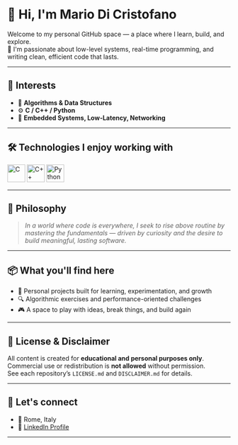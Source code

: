 # 👋 Hi, I'm Mario Di Cristofano

Welcome to my personal GitHub space — a place where I learn, build, and explore.  
🔧 I'm passionate about low-level systems, real-time programming, and writing clean, efficient code that lasts.

---

## 🧠 Interests

- 🧩 **Algorithms & Data Structures**  
- ⚙️ **C / C++ / Python**  
- 📡 **Embedded Systems, Low-Latency, Networking**

---

## 🛠 Technologies I enjoy working with

<p align="left">
  <img src="https://raw.githubusercontent.com/abrahamcalf/programming-languages-logos/master/src/c/c_64x64.png" width="40" alt="C" title="C"/>
  <img src="https://upload.wikimedia.org/wikipedia/commons/thumb/1/18/ISO_C%2B%2B_Logo.svg/64px-ISO_C%2B%2B_Logo.svg.png" width="40" alt="C++" title="C++"/>
  <img src="https://upload.wikimedia.org/wikipedia/commons/thumb/c/c3/Python-logo-notext.svg/64px-Python-logo-notext.svg.png" width="40" alt="Python" title="Python"/>
</p>

---

## 🎯 Philosophy

> *In a world where code is everywhere, I seek to rise above routine by mastering the fundamentals — driven by curiosity and the desire to build meaningful, lasting software.*

---

## 📦 What you'll find here

- 📂 Personal projects built for learning, experimentation, and growth  
- 🔍 Algorithmic exercises and performance-oriented challenges  
- 🎮 A space to play with ideas, break things, and build again

---

## 🔐 License & Disclaimer

All content is created for **educational and personal purposes only**.  
Commercial use or redistribution is **not allowed** without permission.  
See each repository’s `LICENSE.md` and `DISCLAIMER.md` for details.

---

## 🤝 Let's connect

- 📍 Rome, Italy  
- 💼 [LinkedIn Profile](https://www.linkedin.com/in/mario-di-cristofano-b485b8321)

---
